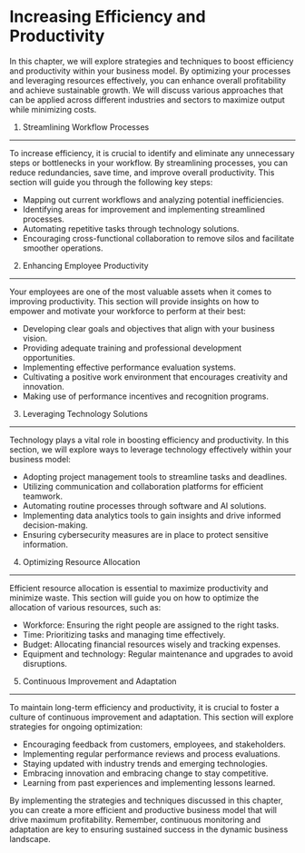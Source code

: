 Increasing Efficiency and Productivity
===============================================

In this chapter, we will explore strategies and techniques to boost efficiency and productivity within your business model. By optimizing your processes and leveraging resources effectively, you can enhance overall profitability and achieve sustainable growth. We will discuss various approaches that can be applied across different industries and sectors to maximize output while minimizing costs.

1. Streamlining Workflow Processes
----------------------------------

To increase efficiency, it is crucial to identify and eliminate any unnecessary steps or bottlenecks in your workflow. By streamlining processes, you can reduce redundancies, save time, and improve overall productivity. This section will guide you through the following key steps:

* Mapping out current workflows and analyzing potential inefficiencies.
* Identifying areas for improvement and implementing streamlined processes.
* Automating repetitive tasks through technology solutions.
* Encouraging cross-functional collaboration to remove silos and facilitate smoother operations.

2. Enhancing Employee Productivity
----------------------------------

Your employees are one of the most valuable assets when it comes to improving productivity. This section will provide insights on how to empower and motivate your workforce to perform at their best:

* Developing clear goals and objectives that align with your business vision.
* Providing adequate training and professional development opportunities.
* Implementing effective performance evaluation systems.
* Cultivating a positive work environment that encourages creativity and innovation.
* Making use of performance incentives and recognition programs.

3. Leveraging Technology Solutions
----------------------------------

Technology plays a vital role in boosting efficiency and productivity. In this section, we will explore ways to leverage technology effectively within your business model:

* Adopting project management tools to streamline tasks and deadlines.
* Utilizing communication and collaboration platforms for efficient teamwork.
* Automating routine processes through software and AI solutions.
* Implementing data analytics tools to gain insights and drive informed decision-making.
* Ensuring cybersecurity measures are in place to protect sensitive information.

4. Optimizing Resource Allocation
---------------------------------

Efficient resource allocation is essential to maximize productivity and minimize waste. This section will guide you on how to optimize the allocation of various resources, such as:

* Workforce: Ensuring the right people are assigned to the right tasks.
* Time: Prioritizing tasks and managing time effectively.
* Budget: Allocating financial resources wisely and tracking expenses.
* Equipment and technology: Regular maintenance and upgrades to avoid disruptions.

5. Continuous Improvement and Adaptation
----------------------------------------

To maintain long-term efficiency and productivity, it is crucial to foster a culture of continuous improvement and adaptation. This section will explore strategies for ongoing optimization:

* Encouraging feedback from customers, employees, and stakeholders.
* Implementing regular performance reviews and process evaluations.
* Staying updated with industry trends and emerging technologies.
* Embracing innovation and embracing change to stay competitive.
* Learning from past experiences and implementing lessons learned.

By implementing the strategies and techniques discussed in this chapter, you can create a more efficient and productive business model that will drive maximum profitability. Remember, continuous monitoring and adaptation are key to ensuring sustained success in the dynamic business landscape.
